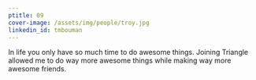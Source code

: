 ```yaml
---
ptitle: 09
cover-image: /assets/img/people/troy.jpg
linkedin_id: tmbouman
---
```

In life you only have so much time to do awesome things. Joining Triangle allowed me to do way more awesome things while making way more awesome friends.
